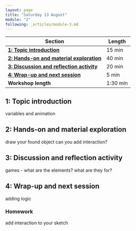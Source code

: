 ```yaml
---
layout: page
title: "Saturday 13 August"
module: "2"
following: _articles/module-3.md
---
```



| **Section**                                                                        | **Length** |
|------------------------------------------------------------------------------------|------------|
| [**1: Topic introduction**](#1-topic-introduction)                                 | 15 min     |
| [**2: Hands-on and material exploration**](#2-hands-on-and-material-exploration)   | 40 min     |
| [**3: Discussion and reflection activity**](#3-discussion-and-reflection-activity) | 20 min     |
| [**4: Wrap-up and next session**](#4-wrap-up-and-next-session)                     | 5 min      |
| **Workshop length**                                                                | 1:30 min   |


## 1: Topic introduction

variables and animation 

## 2: Hands-on and material exploration

draw your found object 
can you add interaction?

## 3: Discussion and reflection activity

games - what are the elements?
what are they for?

## 4: Wrap-up and next session
adding logic 


### Homework

add interaction to your sketch 